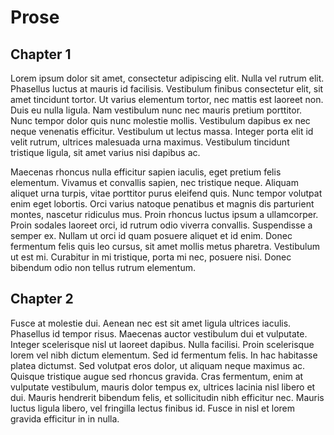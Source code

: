 # Prose

## Chapter 1

Lorem ipsum dolor sit amet, consectetur adipiscing elit. Nulla vel rutrum elit. Phasellus luctus at mauris id facilisis. Vestibulum finibus consectetur elit, sit amet tincidunt tortor. Ut varius elementum tortor, nec mattis est laoreet non. Duis eu nulla ligula. Nam vestibulum nunc nec mauris pretium porttitor. Nunc tempor dolor quis nunc molestie mollis. Vestibulum dapibus ex nec neque venenatis efficitur. Vestibulum ut lectus massa. Integer porta elit id velit rutrum, ultrices malesuada urna maximus. Vestibulum tincidunt tristique ligula, sit amet varius nisi dapibus ac.

Maecenas rhoncus nulla efficitur sapien iaculis, eget pretium felis elementum. Vivamus et convallis sapien, nec tristique neque. Aliquam aliquet urna turpis, vitae porttitor purus eleifend quis. Nunc tempor volutpat enim eget lobortis. Orci varius natoque penatibus et magnis dis parturient montes, nascetur ridiculus mus. Proin rhoncus luctus ipsum a ullamcorper. Proin sodales laoreet orci, id rutrum odio viverra convallis. Suspendisse a semper ex. Nullam ut orci id quam posuere aliquet et id enim. Donec fermentum felis quis leo cursus, sit amet mollis metus pharetra. Vestibulum ut est mi. Curabitur in mi tristique, porta mi nec, posuere nisi. Donec bibendum odio non tellus rutrum elementum.

## Chapter 2

Fusce at molestie dui. Aenean nec est sit amet ligula ultrices iaculis. Phasellus id tempor risus. Maecenas auctor vestibulum dui et vulputate. Integer scelerisque nisl ut laoreet dapibus. Nulla facilisi. Proin scelerisque lorem vel nibh dictum elementum. Sed id fermentum felis. In hac habitasse platea dictumst. Sed volutpat eros dolor, ut aliquam neque maximus ac. Quisque tristique augue sed rhoncus gravida. Cras fermentum, enim at vulputate vestibulum, mauris dolor tempus ex, ultrices lacinia nisl libero et dui. Mauris hendrerit bibendum felis, et sollicitudin nibh efficitur nec. Mauris luctus ligula libero, vel fringilla lectus finibus id. Fusce in nisl et lorem gravida efficitur in in nulla.